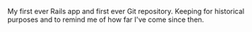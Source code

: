 My first ever Rails app and first ever Git repository. Keeping for historical purposes and to remind me of how far I've come since then. 
